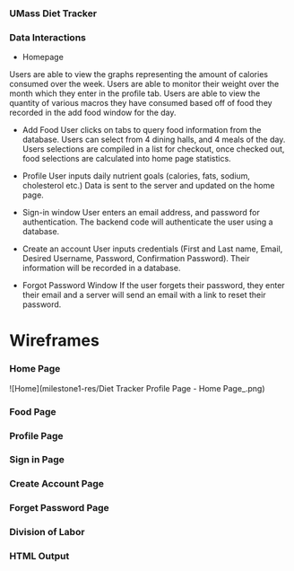 ### UMass Diet Tracker

### Data Interactions

- Homepage

Users are able to view the graphs representing the amount of calories consumed over the week. Users are able to monitor their weight over the month which they enter in the profile tab.
Users are able to view the quantity of various macros they have consumed based off of food they recorded in the add food window for the day. 


- Add Food
User clicks on tabs to query food information from the database. Users can select from 4 dining halls, and 4 meals of the day. Users selections are compiled in a list for checkout, once checked out, food selections are calculated into home page statistics.

- Profile
User inputs daily nutrient goals (calories, fats, sodium, cholesterol etc.) Data is sent to the server and updated on the home page.

- Sign-in window
User enters an email address, and password for authentication. The backend code will authenticate the user using a database. 

- Create an account
User inputs credentials (First and Last name, Email, Desired Username, Password, Confirmation Password). Their information will be recorded in a database. 

- Forgot Password Window
If the user forgets their password, they enter their email and a server will send an email with a link to reset their password.  


# Wireframes

### Home Page
![Home](milestone1-res/Diet Tracker Profile Page - Home Page_.png)
### Food Page
### Profile Page
### Sign in Page
### Create Account Page
### Forget Password Page

### Division of Labor

### HTML Output
